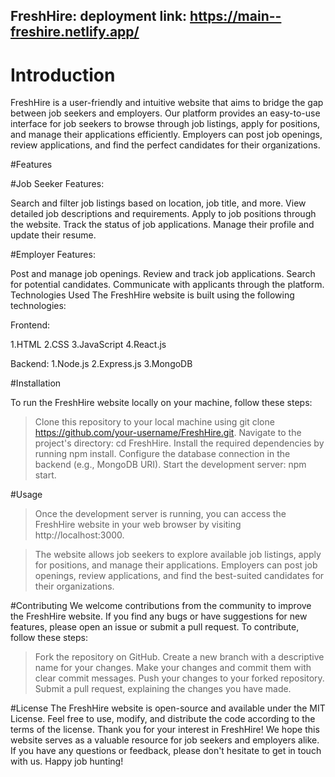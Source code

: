 ## FreshHire: deployment link: https://main--freshire.netlify.app/
# Introduction
FreshHire is a user-friendly and intuitive website that aims to bridge the gap between job seekers and employers. Our platform provides an easy-to-use interface for job seekers to browse through job listings, apply for positions, and manage their applications efficiently. Employers can post job openings, review applications, and find the perfect candidates for their organizations.

#Features

#Job Seeker Features:

Search and filter job listings based on location, job title, and more.
View detailed job descriptions and requirements.
Apply to job positions through the website.
Track the status of job applications.
Manage their profile and update their resume.

#Employer Features:

Post and manage job openings.
Review and track job applications.
Search for potential candidates.
Communicate with applicants through the platform.
Technologies Used
The FreshHire website is built using the following technologies:

Frontend:

1.HTML
2.CSS
3.JavaScript
4.React.js

Backend:
1.Node.js
2.Express.js
3.MongoDB 

#Installation

To run the FreshHire website locally on your machine, follow these steps:
>Clone this repository to your local machine using git clone https://github.com/your-username/FreshHire.git.
>Navigate to the project's directory: cd FreshHire.
>Install the required dependencies by running npm install.
>Configure the database connection in the backend (e.g., MongoDB URI).
>Start the development server: npm start.

#Usage

>Once the development server is running, you can access the FreshHire website in your web browser by visiting http://localhost:3000.

>The website allows job seekers to explore available job listings, apply for positions, and manage their applications. Employers can post job openings, review applications, and find the best-suited candidates for their organizations.

#Contributing
We welcome contributions from the community to improve the FreshHire website. If you find any bugs or have suggestions for new features, please open an issue or submit a pull request.
To contribute, follow these steps:
>Fork the repository on GitHub.
>Create a new branch with a descriptive name for your changes.
>Make your changes and commit them with clear commit messages.
>Push your changes to your forked repository.
>Submit a pull request, explaining the changes you have made.

#License
The FreshHire website is open-source and available under the MIT License. Feel free to use, modify, and distribute the code according to the terms of the license.
Thank you for your interest in FreshHire! We hope this website serves as a valuable resource for job seekers and employers alike. If you have any questions or feedback, please don't hesitate to get in touch with us. Happy job hunting!
